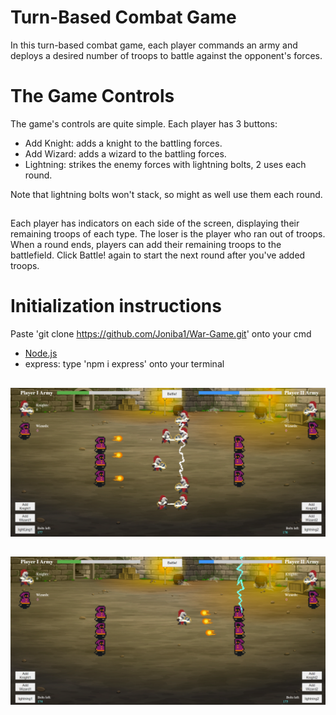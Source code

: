 # Turn-Based Combat Game

In this turn-based combat game, each player commands an army and deploys a desired number of troops to battle against the opponent's forces.

# The Game Controls

The game's controls are quite simple. Each player has 3 buttons:

- Add Knight: adds a knight to the battling forces.
- Add Wizard: adds a wizard to the battling forces.
- Lightning: strikes the enemy forces with lightning bolts, 2 uses each round. 

Note that lightning bolts won't stack, so might as well use them each round.

##

Each player has indicators on each side of the screen, displaying their remaining troops of each type.
The loser is the player who ran out of troops. 
When a round ends, players can add their remaining troops to the battlefield. Click Battle! again to start the next round after you've added troops. 

# Initialization instructions

Paste 'git clone <https://github.com/Joniba1/War-Game.git>' onto your cmd 

- [Node.js](https://nodejs.org/en)
- express: type 'npm i express' onto your terminal


##
![pic1](https://github.com/Joniba1/War-Game/blob/main/frontend/assets/imgs/gamePic1.png?raw=true)
##
![pic2](https://github.com/Joniba1/War-Game/blob/main/frontend/assets/imgs/gamePic2.png?raw=true)

 
